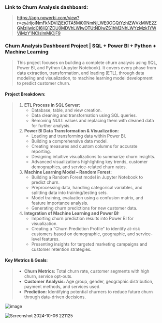 ### Link to Churn Analysis dashboard:
> https://app.powerbi.com/view?r=eyJrIjoiNmFkNDViZjEtOTA5Mi00NmNjLWE0OGQtYzhlZWVkMWE2ZGMzIiwidCI6IjQ1ZDU0MDVhLWIwOTUtNDIwZS1hM2NhLWYzMzk1YWViMzY1NCIsImMiOjF9

### Churn Analysis Dashboard Project | SQL + Power BI + Python + Machine Learning
> This project focuses on building a complete churn analysis using SQL, Power BI, and Python (Jupyter Notebook). It covers every phase from data extraction, transformation, and loading (ETL), through data modeling and visualization, to machine learning model development to predict customer churn.

#### Project Breakdown:
> 1. **ETL Process in SQL Server:**
>    - Database, table, and view creation.
>    - Data cleaning and transformation using SQL queries.
>    - Removing NULL values and replacing them with cleaned data for further analysis.
> 2. **Power BI Data Transformation & Visualization:**
>    - Loading and transforming data within Power BI.
>    - Building a comprehensive data model.
>    - Creating measures and custom columns for accurate reporting.
>    - Designing intuitive visualizations to summarize churn insights.
>    - Advanced visualizations highlighting key trends, customer demographics, and service-related churn rates.
> 3. **Machine Learning Model – Random Forest:**
>    - Building a Random Forest model in Jupyter Notebook to predict churn.
>    - Preprocessing data, handling categorical variables, and splitting data into training/testing sets.
>    - Model training, evaluation using a confusion matrix, and feature importance analysis.
>    - Generating churn predictions for new customer data.
> 4. **Integration of Machine Learning and Power BI:**
>    - Importing churn prediction results into Power BI for visualization.
>    - Creating a "Churn Prediction Profile" to identify at-risk customers based on demographic, geographic, and service-level features.
>    - Presenting insights for targeted marketing campaigns and customer retention strategies.

#### Key Metrics & Goals:
> - **Churn Metrics:** Total churn rate, customer segments with high churn, service opt-outs.
> - **Customer Analysis:** Age group, gender, geographic distribution, payment methods, and services used.
> - **Prediction:** Identifying potential churners to reduce future churn through data-driven decisions.

![image](https://github.com/user-attachments/assets/574c4cad-17c1-45f9-bfb7-1faf0f265abf)

![Screenshot 2024-10-06 221125](https://github.com/user-attachments/assets/6fc55a3d-7642-4743-987e-f7badcf5b621)
